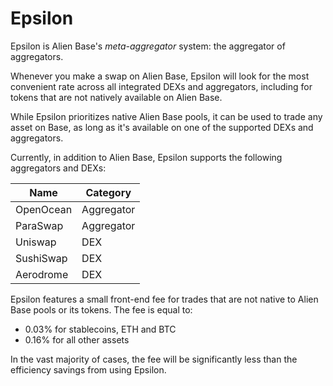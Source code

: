 # Epsilon

Epsilon is Alien Base's _meta-aggregator_ system: the aggregator of aggregators.

Whenever you make a swap on Alien Base, Epsilon will look for the most convenient rate across all integrated DEXs and aggregators, including for tokens that are not natively available on Alien Base.

While Epsilon prioritizes native Alien Base pools, it can be used to trade any asset on Base, as long as it's available on one of the supported DEXs and aggregators.

Currently, in addition to Alien Base, Epsilon supports the following aggregators and DEXs:

| Name      | Category   |
| --------- | ---------- |
| OpenOcean | Aggregator |
| ParaSwap  | Aggregator |
| Uniswap   | DEX        |
| SushiSwap | DEX        |
| Aerodrome | DEX        |

Epsilon features a small front-end fee for trades that are not native to Alien Base pools or its tokens. The fee is equal to:

* 0.03% for stablecoins, ETH and BTC
* 0.16% for all other assets

In the vast majority of cases, the fee will be significantly less than the efficiency savings from using Epsilon.
